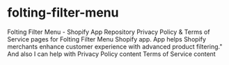 # folting-filter-menu
Folting Filter Menu - Shopify App Repository Privacy Policy &amp; Terms of Service pages for Folting Filter Menu Shopify app. App helps Shopify merchants enhance customer experience with advanced product filtering." And also I can help with Privacy Policy content Terms of Service content
